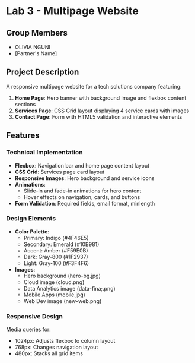 # Lab 3 - Multipage Website

## Group Members
- OLIVIA NGUNI
- [Partner's Name]

## Project Description
A responsive multipage website for a tech solutions company featuring:
1. **Home Page**: Hero banner with background image and flexbox content sections
2. **Services Page**: CSS Grid layout displaying 4 service cards with images
3. **Contact Page**: Form with HTML5 validation and interactive elements

## Features
### Technical Implementation
- **Flexbox**: Navigation bar and home page content layout
- **CSS Grid**: Services page card layout
- **Responsive Images**: Hero background and service icons
- **Animations**: 
  - Slide-in and fade-in animations for hero content
  - Hover effects on navigation, cards, and buttons
- **Form Validation**: Required fields, email format, minlength

### Design Elements
- **Color Palette**:
  - Primary: Indigo (#4F46E5)
  - Secondary: Emerald (#10B981)
  - Accent: Amber (#F59E0B)
  - Dark: Gray-800 (#1F2937)
  - Light: Gray-100 (#F3F4F6)
- **Images**:
  - Hero background (hero-bg.jpg)
  - Cloud image (cloud.png)
  - Data Analytics image (data-fina;.png)
  - Mobile Apps (mobile.jpg)
  - Web Dev image (new-web.png)

### Responsive Design
Media queries for:
- 1024px: Adjusts flexbox to column layout
- 768px: Changes navigation layout
- 480px: Stacks all grid items

